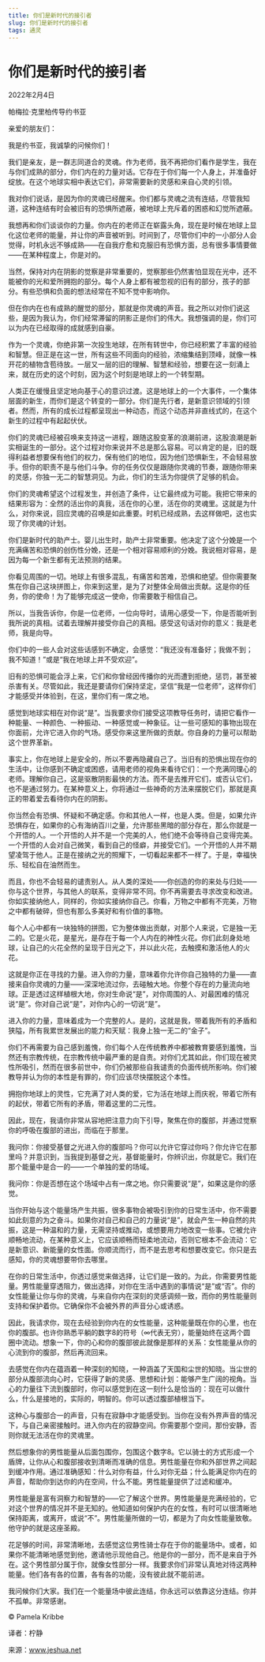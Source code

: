 ```yaml
--- 
title: 你们是新时代的接引者 
slug: 你们是新时代的接引者 
tags: 通灵 
--- 
```

# 你们是新时代的接引者

2022年2月4日

帕梅拉·克里柏传导约书亚

亲爱的朋友们：

我是约书亚，我诚挚的问候你们！

我们是亲友，是一群志同道合的灵魂。作为老师，我不再把你们看作是学生，我在与你们成熟的部分，你们内在的力量对话。它存在于你们每一个人身上，并准备好绽放。在这个地球实相中表达它们，非常需要新的灵感和来自心灵的引领。

我对你们说话，是因为你的灵魂已经醒来。你们都与灵魂之流有连结，尽管我知道，这种连结有时会被旧有的恐惧所遮蔽，被地球上充斥着的困惑和幻觉所遮蔽。

我想再和你们谈谈你的力量。你内在的老师正在崭露头角，现在是时候在地球上显化这位老师的能量，并让你的声音被听到。时间到了，尽管你们中的一小部分人会觉得，时机永远不够成熟——在自我疗愈和克服旧有恐惧方面，总有很多事情要做——在某种程度上，你是对的。

当然，保持对内在阴影的觉察是非常重要的，觉察那些仍然害怕显现在光中，还不能被你的光和爱所拥抱的部分。每个人身上都有被忽视的旧有的部分，孩子的部分。有些恐惧和负面的想法经常在不知不觉中影响你。

但在你内在也有成熟的醒觉的部分，那就是你灵魂的声音。我之所以对你们说这些，是因为我认为，你们经常滞留的阴影正是你们的伟大。我想强调的是，你们可以为内在已经取得的成就感到自豪。

作为一个灵魂，你绝非第一次投生地球，在所有转世中，你已经积累了丰富的经验和智慧。但正是在这一世，所有这些不同面向的经验，浓缩集结到顶峰，就像一株开花的植物含苞待放。一层又一层的旧的理解、智慧和经验，想要在这一刻涌上来，就在历史的这个时刻，因为这个时刻是地球上的一个转型期。

人类正在缓慢且坚定地向基于心的意识过渡。这是地球上的一个大事件，一个集体层面的新生，而你们是这个转变的一部分。你们是先行者，是新意识领域的引领者。然而，所有的成长过程都呈现出一种动态，而这个动态并非直线式的，在这个新生的过程中有起起伏伏。

你们的灵魂已经被召唤来支持这一进程，跟随这股变革的浪潮前进，这股浪潮是新实相诞生的一部分。这个过程对你来说并不总是那么容易。可以肯定的是，旧的既得利益者想要保有他们的权力，保有他们的地位，因为他们恐惧新生，不会轻易放手。但你的职责不是与他们斗争。你的任务仅仅是跟随你灵魂的节奏，跟随你带来的灵感，你独一无二的智慧洞见。为此，你们的生活为你提供了足够的机会。

你们的灵魂希望这个过程发生，并创造了条件，让它最终成为可能。我把它带来的结果形容为：全然的活出你的真我，活在你的心里，活在你的灵魂里。这就是为什么，对你来说，回应灵魂的召唤是如此重要。时机已经成熟，去这样做吧，这也实现了你灵魂的计划。

你们是新时代的助产士。婴儿出生时，助产士非常重要。他决定了这个分娩是一个充满痛苦和恐惧的创伤性分娩，还是一个相对容易顺利的分娩。我说相对容易，是因为每一个新生都有无法预测的结果。

你看见周围的一切。地球上有很多混乱，有痛苦和苦难，恐惧和绝望。但你需要聚焦在你自己这块拼图上，你来到这里，是为了对整体全局做出贡献。这是你的任务，你的使命！为了能够完成这一使命，你需要敢于相信自己。

所以，当我告诉你，你是一位老师，一位向导时，请用心感受一下，你是否能听到我所说的真相。试着去理解并接受你自己的真相。感受这句话对你的意义：我是老师，我是向导。

你们中的一些人会对这些话感到不确定，会感觉：“我还没有准备好；我做不到；我不知道！”或是“我在地球上并不受欢迎”。

旧有的恐惧可能会浮上来，它们和你曾经因传播你的光而遭到拒绝，惩罚，甚至被杀害有关。尽管如此，我还是要请你们保持坚定，坚信“我是一位老师”，这样你们才能感受并体验到，在这，里你们有一席之地。

感觉到地球实相在对你说“是”。当我要求你们接受这项教导任务时，请把它看作一种能量、一种颜色、一种振动、一种感觉或一种象征。让一些可感知的事物出现在你面前，允许它进入你的气场。感受你来这里所做的贡献。你自身的力量可以帮助这个世界革新。

事实上，你在地球上是安全的，所以不要再隐藏自己了。当旧有的恐惧出现在你的生活中，让你感到不确定或困惑，请用老师的视角来看待它们：一个充满同理心的老师。理解你自己，这是驱散阴影最快的方法。而不是去推开它们，或否认它们，也不是通过努力。在某种意义上，你将通过一些神奇的方法来摆脱它们，那就是真正的带着爱去看待你内在的阴影。

你当然会有恐惧、怀疑和不确定感。你和其他人一样，也是人类。但是，如果允许恐惧存在，如果你的心有海纳百川之量，允许那些黑暗的部分存在，那么你就是一个开悟的人。一个开悟的人并不是一个完美的人，他们绝不会等待自己变得完美。一个开悟的人会对自己微笑，看到自己的怪癖，并接受它们。一个开悟的人并不期望凌驾于他人。正是在接纳之光的照耀下，一切看起来都不一样了。于是，幸福快乐、轻松自在油然而生。

而且，你也不会轻易的谴责别人。从人类的深处——你创造的你的来处与归处——你与这个世界，与其他人的联系，变得非常不同。你不再需要去寻求改变和改进。你如实接纳他人，同样的，你如实接纳你自己。你看，万物之中都有不完美，万物之中都有破碎，但也有那么多美好和有价值的事物。

每个人心中都有一块独特的拼图，它为整体做出贡献，对那个人来说，它是独一无二的。它是火花，是星光，是存在于每一个人内在的神性火花。你们此刻身处地球，让自己的火花全然的呈现于日光之下，并以此火花，去触摸和激活他人的火花。

这就是你正在寻找的力量。进入你的力量，意味着你允许你自己独特的力量——直接来自你灵魂的力量——深深地流过你，去碰触大地。你整个存在的力量流向地球。正是透过这样植根大地，你对生命说“是”，对你周围的人、对最困难的情况说“是”。你对自己说“是”，对你内心的一切说“是”。

进入你的力量，意味着成为一个完整的人。是的，这就是我，带着我所有的矛盾和狭隘，所有我累世发展出的能力和天赋：我身上独一无二的“金子”。

你们不再需要为自己感到羞愧，你们每个人在传统教养中都被教育要感到羞愧，当然还有宗教传统，在宗教传统中最严重的是自责。对你们尤其如此，你们现在被灵性所吸引，然而在很多前世中，你们仍被那些自我谴责的负面传统所影响。你们被教导并认为你的本性是有罪的，你们应该尽快摆脱这个本性。

拥抱你地球上的灵性，它充满了对人类的爱，它为活在地球上而庆祝，带着它所有的起伏，带着它所有的矛盾，带着这里的二元性。

因此，现在，我请你非常从容地把注意力向下引导，聚焦在你的腹部，并通过觉察你的呼吸在腹部的进出，而临在于那里。

我问你：你接受基督之光进入你的腹部吗？你可以允许它穿过你吗？你允许它在那里吗？并意识到，当我提到基督之光，基督能量时，你辨识出，你就是它。我们在那个能量中是合一的——一个单独的爱的场域。

我问你：你是否想在这个场域中占有一席之地。你只需要说“是”，如果这是你的感觉。

当你开始与这个能量场产生共振，很多事物会被吸引到你的日常生活中，你不需要如此刻意的为之奋斗。如果你对自己和自己的力量说“是”，就会产生一种自然的共振，这是一种温和的力量，无需坚持或推动，或想要用力地改变一些事。它被允许顺畅地流动，在某种意义上，它应该顺畅而轻柔地流动，否则它根本不会流动：它是新意识、新能量的女性面。你顺流而行，而不是去思考和想要改变它。你只是去感知，你的灵魂想要带你去哪里。

在你的日常生活中，你透过感觉来做选择，让它们是一致的。为此，你需要男性能量。男性能量穿透阻力，做出选择，对你在生活中遇到的事情说“是”或“否”。你的女性能量让你与你的灵魂，与来自你内在深刻的灵感调频一致，而你的男性能量则支持和保护着你。它确保你不会被外界的声音分心或诱惑。

因此，我请求你，现在去经验到你内在的女性能量，这种能量既在你的心里，也在你的腹部。也许你熟悉平躺的数字8的符号（∞代表无穷），能量始终在这两个圆圈中流动。想象一下，你的心和你的腹部彼此就像是那样的关系：女性能量从你的心流到你的腹部，然后再流回来。

去感觉在你内在蕴涵着一种深刻的知晓，一种涵盖了天国和尘世的知晓。当尘世的部分从腹部流向心时，它获得了新的灵感、思想和计划：能够产生广阔的视角。当心的力量往下流到腹部时，你可以感觉到在这一刻什么是恰当的：现在可以做什么，什么是接地的，实际的，明智的。你可以透过腹部植根当下。

这种心与腹部合一的声音，只有在寂静中才能感受到。当你在没有外界声音的情况下，与自己亲密接触时。进入你内在的寂静空间。你需要那个空间，那份安静，否则你就无法活在你的灵魂里。

然后想象你的男性能量从后面包围你，包围这个数字8。它以骑士的方式形成一个盾牌，让你从心和腹部接收到清晰而准确的信息。男性能量在你和外部世界之间起到缓冲作用。通过准确感知：什么对你有益，什么对你无益；什么能满足你内在的声音，帮助你到达你的内在空间，什么不能。男性能量提供了过滤和缓冲。

男性能量是富有洞察力和智慧的——它了解这个世界。男性能量是充满经验的，它对这个世界的情况并不是无知的。他知道如何保护内在的女性，有时可以很清晰地保持距离，或离开，或说“不”。男性能量所做的一切，都是为了向女性能量致敬。他守护的就是这座圣殿。

花足够的时间，非常清晰地，去感觉这位男性骑士存在于你的能量场中。或者，如果你不能清晰地感觉到他，邀请他示现他自己。他是你的一部分，而不是来自于外在。这个男性部分属于你，就像女性部分一样。我要求你们非常认真地对待这两种能量。他们各有各的位置，各有各的功能，没有彼此就不能前进。

我问候你们大家。我们在一个能量场中彼此连结，你永远可以依靠这分连结。你并不孤单。非常感谢。

© Pamela Kribbe

译者：柠静

来源：www.jeshua.net